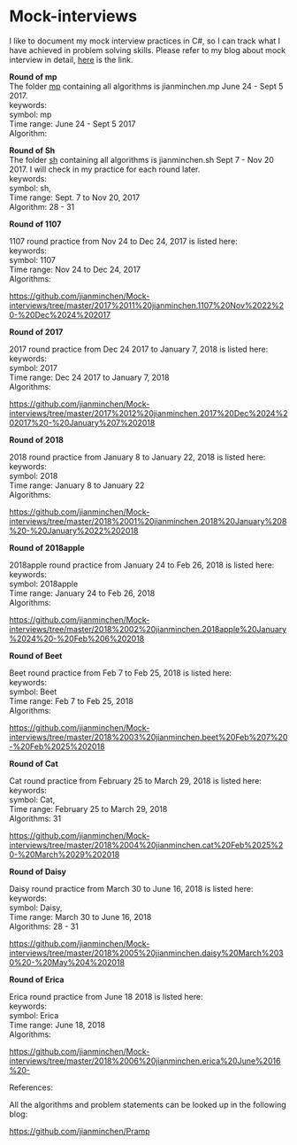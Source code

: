 # Mock-interviews
I like to document my mock interview practices in C#, so I can track what I have achieved in problem solving skills. Please refer to my blog about mock interview in detail, [here](http://juliachencoding.blogspot.ca/2018/04/10-rounds-of-mock-interviews.html) is the link. 


<B>Round of mp</B> <br>
The folder [mp](https://github.com/jianminchen/Mock-interviews/tree/master/2017%2007%20jianminchen.mp%20round%20from%20June24%20-%20Sept%205%202017) containing all algorithms is jianminchen.mp June 24 - Sept 5 2017. <br> 
keywords: <br>
symbol:     mp <br>
Time range: June 24 - Sept 5 2017 <br>
Algorithm: <br>


<B>Round of Sh</B> <br>
The folder [sh](https://github.com/jianminchen/Mock-interviews/tree/master/2017%2009%20jianminchen.sh%20Sept%207%20-%20Nov%2020%202017) containing all algorithms is jianminchen.sh Sept 7 - Nov 20 2017. I will check in my practice for each round later.<br> 
keywords: <br>
symbol:     sh, <br>
Time range: Sept. 7 to Nov 20, 2017 <br>
Algorithm: 28 - 31<br>


<B> Round of 1107 </B>

1107 round practice from Nov 24 to Dec 24, 2017 is listed here:<br>
keywords: <br>
symbol:     1107 <br>
Time range: Nov 24 to Dec 24, 2017 <br>
Algorithms:  <br>

https://github.com/jianminchen/Mock-interviews/tree/master/2017%2011%20jianminchen.1107%20Nov%2022%20-%20Dec%2024%202017


<B> Round of 2017 </B>

2017 round practice from Dec 24 2017 to January 7, 2018 is listed here:<br>
keywords: <br>
symbol:     2017 <br>
Time range: Dec 24 2017 to January 7, 2018 <br>
Algorithms:  <br>

https://github.com/jianminchen/Mock-interviews/tree/master/2017%2012%20jianminchen.2017%20Dec%2024%202017%20-%20January%207%202018


<B> Round of 2018 </B>

2018 round practice from January 8 to January 22, 2018 is listed here:<br>
keywords: <br>
symbol:     2018 <br>
Time range: January 8 to January 22 <br>
Algorithms:  <br>

https://github.com/jianminchen/Mock-interviews/tree/master/2018%2001%20jianminchen.2018%20January%208%20-%20January%2022%202018


<B> Round of 2018apple </B>

2018apple round practice from January 24 to Feb 26, 2018 is listed here:<br>
keywords: <br>
symbol:     2018apple <br>
Time range: January 24 to Feb 26, 2018 <br>
Algorithms:  <br>

https://github.com/jianminchen/Mock-interviews/tree/master/2018%2002%20jianminchen.2018apple%20January%2024%20-%20Feb%206%202018


<B> Round of Beet </B>

Beet round practice from Feb 7 to Feb 25, 2018 is listed here:<br>
keywords: <br>
symbol:     Beet <br>
Time range: Feb 7 to Feb 25, 2018 <br>
Algorithms:  <br>

https://github.com/jianminchen/Mock-interviews/tree/master/2018%2003%20jianminchen.beet%20Feb%207%20-%20Feb%2025%202018

<B> Round of Cat </B>

Cat round practice from February 25 to March 29, 2018 is listed here:<br>
keywords: <br>
symbol:     Cat, <br>
Time range: February 25 to March 29, 2018 <br>
Algorithms: 31 <br>

https://github.com/jianminchen/Mock-interviews/tree/master/2018%2004%20jianminchen.cat%20Feb%2025%20-%20March%2029%202018


<B>Round of Daisy</B>

Daisy round practice from March 30 to June 16, 2018 is listed here:<br>
keywords: <br>
symbol:     Daisy, <br>
Time range: March 30 to June 16, 2018 <br>
Algorithms: 28 - 31 <br>

https://github.com/jianminchen/Mock-interviews/tree/master/2018%2005%20jianminchen.daisy%20March%2030%20-%20May%204%202018



<B> Round of Erica </B>

Erica round practice from June 18 2018 is listed here:<br>
keywords: <br>
symbol:     Erica <br>
Time range: June 18, 2018 <br>
Algorithms:  <br>

https://github.com/jianminchen/Mock-interviews/tree/master/2018%2006%20jianminchen.erica%20June%2016%20-


References:

All the algorithms and problem statements can be looked up in the following blog:

https://github.com/jianminchen/Pramp
